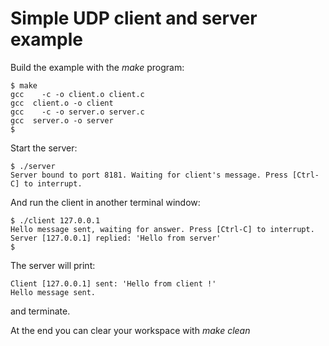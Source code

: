 # Simple UDP client and server example

Build the example with the *make* program:

```
$ make
gcc    -c -o client.o client.c
gcc  client.o -o client
gcc    -c -o server.o server.c
gcc  server.o -o server
$ 
```

Start the server:
```
$ ./server 
Server bound to port 8181. Waiting for client's message. Press [Ctrl-C] to interrupt.
```

And run the client in another terminal window:
```
$ ./client 127.0.0.1
Hello message sent, waiting for answer. Press [Ctrl-C] to interrupt.
Server [127.0.0.1] replied: 'Hello from server'
$ 
```
The server will print:
```
Client [127.0.0.1] sent: 'Hello from client !'
Hello message sent.
```
and terminate.

At the end you can clear your workspace with *make clean*
